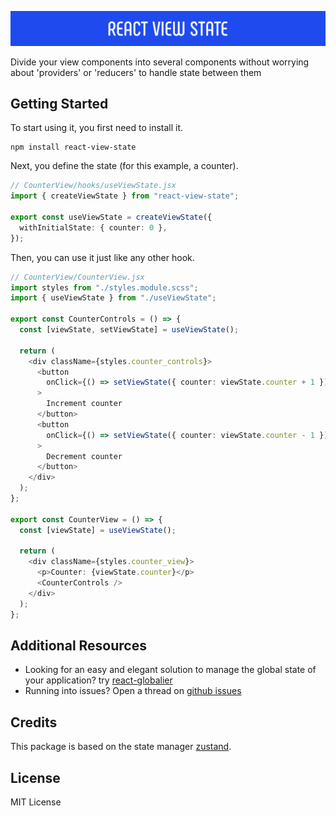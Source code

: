 ![logo](./images/logo.png)

Divide your view components into several components without worrying about 'providers' or 'reducers' to handle state between them

## Getting Started
To start using it, you first need to install it.

``` shell
npm install react-view-state
```

Next, you define the state (for this example, a counter).

``` typescript
// CounterView/hooks/useViewState.jsx
import { createViewState } from "react-view-state";

export const useViewState = createViewState({
  withInitialState: { counter: 0 },
});
```

Then, you can use it just like any other hook.

``` typescript
// CounterView/CounterView.jsx
import styles from "./styles.module.scss";
import { useViewState } from "./useViewState";

export const CounterControls = () => {
  const [viewState, setViewState] = useViewState();

  return (
    <div className={styles.counter_controls}>
      <button
        onClick={() => setViewState({ counter: viewState.counter + 1 })}
      >
        Increment counter
      </button>
      <button
        onClick={() => setViewState({ counter: viewState.counter - 1 })}
      >
        Decrement counter
      </button>
    </div>
  );
};

export const CounterView = () => {
  const [viewState] = useViewState();

  return (
    <div className={styles.counter_view}>
      <p>Counter: {viewState.counter}</p>
      <CounterControls />
    </div>
  );
};
```

## Additional Resources

- Looking for an easy and elegant solution to manage the global state of your application? try [react-globalier](https://www.npmjs.com/package/react-globalizer)
- Running into issues? Open a thread on [github issues](https://github.com/ccencisoj/react-view-state/issues)

## Credits

This package is based on the state manager [zustand](https://www.npmjs.com/package/zustand). 


## License

MIT License
